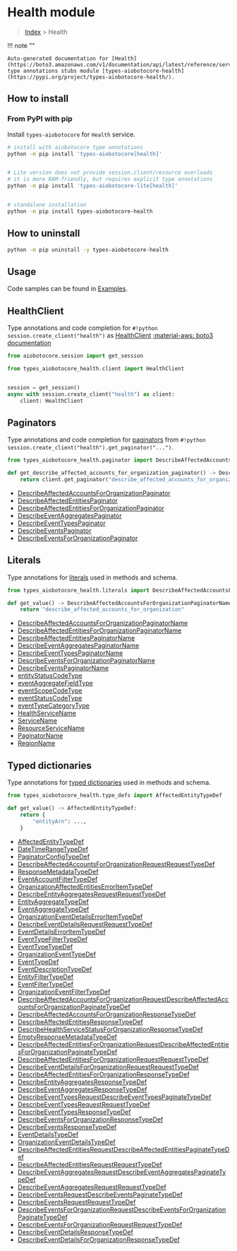 # Health module

> [Index](../README.md) > Health


!!! note ""

    Auto-generated documentation for [Health](https://boto3.amazonaws.com/v1/documentation/api/latest/reference/services/health.html#Health)
    type annotations stubs module [types-aiobotocore-health](https://pypi.org/project/types-aiobotocore-health/).

## How to install



### From PyPI with pip

Install `types-aiobotocore` for `Health` service.

```bash
# install with aiobotocore type annotations
python -m pip install 'types-aiobotocore[health]'


# Lite version does not provide session.client/resource overloads
# it is more RAM-friendly, but requires explicit type annotations
python -m pip install 'types-aiobotocore-lite[health]'


# standalone installation
python -m pip install types-aiobotocore-health
```



## How to uninstall

```bash
python -m pip uninstall -y types-aiobotocore-health
```

## Usage

Code samples can be found in [Examples](./usage.md).

## HealthClient

Type annotations and code completion for  `#!python session.create_client("health")` as [HealthClient](./client.md)
[:material-aws: boto3 documentation](https://boto3.amazonaws.com/v1/documentation/api/latest/reference/services/health.html#Health.Client)

```python title="Usage example"
from aiobotocore.session import get_session

from types_aiobotocore_health.client import HealthClient


session = get_session()
async with session.create_client("health") as client:
    client: HealthClient
```


## Paginators

Type annotations and code completion for
[paginators](./paginators.md)
from `#!python session.create_client("health").get_paginator("...")`.

```python title="Usage example"
from types_aiobotocore_health.paginator import DescribeAffectedAccountsForOrganizationPaginator

def get_describe_affected_accounts_for_organization_paginator() -> DescribeAffectedAccountsForOrganizationPaginator:
    return client.get_paginator("describe_affected_accounts_for_organization"))
```

- [DescribeAffectedAccountsForOrganizationPaginator](./paginators.md#describeaffectedaccountsfororganizationpaginator)
- [DescribeAffectedEntitiesPaginator](./paginators.md#describeaffectedentitiespaginator)
- [DescribeAffectedEntitiesForOrganizationPaginator](./paginators.md#describeaffectedentitiesfororganizationpaginator)
- [DescribeEventAggregatesPaginator](./paginators.md#describeeventaggregatespaginator)
- [DescribeEventTypesPaginator](./paginators.md#describeeventtypespaginator)
- [DescribeEventsPaginator](./paginators.md#describeeventspaginator)
- [DescribeEventsForOrganizationPaginator](./paginators.md#describeeventsfororganizationpaginator)








## Literals

Type annotations for [literals](./literals.md) used in methods and schema.

```python title="Usage example"
from types_aiobotocore_health.literals import DescribeAffectedAccountsForOrganizationPaginatorName

def get_value() -> DescribeAffectedAccountsForOrganizationPaginatorName:
    return "describe_affected_accounts_for_organization"
```

- [DescribeAffectedAccountsForOrganizationPaginatorName](./literals.md#describeaffectedaccountsfororganizationpaginatorname)
- [DescribeAffectedEntitiesForOrganizationPaginatorName](./literals.md#describeaffectedentitiesfororganizationpaginatorname)
- [DescribeAffectedEntitiesPaginatorName](./literals.md#describeaffectedentitiespaginatorname)
- [DescribeEventAggregatesPaginatorName](./literals.md#describeeventaggregatespaginatorname)
- [DescribeEventTypesPaginatorName](./literals.md#describeeventtypespaginatorname)
- [DescribeEventsForOrganizationPaginatorName](./literals.md#describeeventsfororganizationpaginatorname)
- [DescribeEventsPaginatorName](./literals.md#describeeventspaginatorname)
- [entityStatusCodeType](./literals.md#entitystatuscodetype)
- [eventAggregateFieldType](./literals.md#eventaggregatefieldtype)
- [eventScopeCodeType](./literals.md#eventscopecodetype)
- [eventStatusCodeType](./literals.md#eventstatuscodetype)
- [eventTypeCategoryType](./literals.md#eventtypecategorytype)
- [HealthServiceName](./literals.md#healthservicename)
- [ServiceName](./literals.md#servicename)
- [ResourceServiceName](./literals.md#resourceservicename)
- [PaginatorName](./literals.md#paginatorname)
- [RegionName](./literals.md#regionname)




## Typed dictionaries

Type annotations for [typed dictionaries](./type_defs.md) used in methods and schema.

```python title="Usage example"
from types_aiobotocore_health.type_defs import AffectedEntityTypeDef

def get_value() -> AffectedEntityTypeDef:
    return {
        "entityArn": ...,
    }
```

- [AffectedEntityTypeDef](./type_defs.md#affectedentitytypedef)
- [DateTimeRangeTypeDef](./type_defs.md#datetimerangetypedef)
- [PaginatorConfigTypeDef](./type_defs.md#paginatorconfigtypedef)
- [DescribeAffectedAccountsForOrganizationRequestRequestTypeDef](./type_defs.md#describeaffectedaccountsfororganizationrequestrequesttypedef)
- [ResponseMetadataTypeDef](./type_defs.md#responsemetadatatypedef)
- [EventAccountFilterTypeDef](./type_defs.md#eventaccountfiltertypedef)
- [OrganizationAffectedEntitiesErrorItemTypeDef](./type_defs.md#organizationaffectedentitieserroritemtypedef)
- [DescribeEntityAggregatesRequestRequestTypeDef](./type_defs.md#describeentityaggregatesrequestrequesttypedef)
- [EntityAggregateTypeDef](./type_defs.md#entityaggregatetypedef)
- [EventAggregateTypeDef](./type_defs.md#eventaggregatetypedef)
- [OrganizationEventDetailsErrorItemTypeDef](./type_defs.md#organizationeventdetailserroritemtypedef)
- [DescribeEventDetailsRequestRequestTypeDef](./type_defs.md#describeeventdetailsrequestrequesttypedef)
- [EventDetailsErrorItemTypeDef](./type_defs.md#eventdetailserroritemtypedef)
- [EventTypeFilterTypeDef](./type_defs.md#eventtypefiltertypedef)
- [EventTypeTypeDef](./type_defs.md#eventtypetypedef)
- [OrganizationEventTypeDef](./type_defs.md#organizationeventtypedef)
- [EventTypeDef](./type_defs.md#eventtypedef)
- [EventDescriptionTypeDef](./type_defs.md#eventdescriptiontypedef)
- [EntityFilterTypeDef](./type_defs.md#entityfiltertypedef)
- [EventFilterTypeDef](./type_defs.md#eventfiltertypedef)
- [OrganizationEventFilterTypeDef](./type_defs.md#organizationeventfiltertypedef)
- [DescribeAffectedAccountsForOrganizationRequestDescribeAffectedAccountsForOrganizationPaginateTypeDef](./type_defs.md#describeaffectedaccountsfororganizationrequestdescribeaffectedaccountsfororganizationpaginatetypedef)
- [DescribeAffectedAccountsForOrganizationResponseTypeDef](./type_defs.md#describeaffectedaccountsfororganizationresponsetypedef)
- [DescribeAffectedEntitiesResponseTypeDef](./type_defs.md#describeaffectedentitiesresponsetypedef)
- [DescribeHealthServiceStatusForOrganizationResponseTypeDef](./type_defs.md#describehealthservicestatusfororganizationresponsetypedef)
- [EmptyResponseMetadataTypeDef](./type_defs.md#emptyresponsemetadatatypedef)
- [DescribeAffectedEntitiesForOrganizationRequestDescribeAffectedEntitiesForOrganizationPaginateTypeDef](./type_defs.md#describeaffectedentitiesfororganizationrequestdescribeaffectedentitiesfororganizationpaginatetypedef)
- [DescribeAffectedEntitiesForOrganizationRequestRequestTypeDef](./type_defs.md#describeaffectedentitiesfororganizationrequestrequesttypedef)
- [DescribeEventDetailsForOrganizationRequestRequestTypeDef](./type_defs.md#describeeventdetailsfororganizationrequestrequesttypedef)
- [DescribeAffectedEntitiesForOrganizationResponseTypeDef](./type_defs.md#describeaffectedentitiesfororganizationresponsetypedef)
- [DescribeEntityAggregatesResponseTypeDef](./type_defs.md#describeentityaggregatesresponsetypedef)
- [DescribeEventAggregatesResponseTypeDef](./type_defs.md#describeeventaggregatesresponsetypedef)
- [DescribeEventTypesRequestDescribeEventTypesPaginateTypeDef](./type_defs.md#describeeventtypesrequestdescribeeventtypespaginatetypedef)
- [DescribeEventTypesRequestRequestTypeDef](./type_defs.md#describeeventtypesrequestrequesttypedef)
- [DescribeEventTypesResponseTypeDef](./type_defs.md#describeeventtypesresponsetypedef)
- [DescribeEventsForOrganizationResponseTypeDef](./type_defs.md#describeeventsfororganizationresponsetypedef)
- [DescribeEventsResponseTypeDef](./type_defs.md#describeeventsresponsetypedef)
- [EventDetailsTypeDef](./type_defs.md#eventdetailstypedef)
- [OrganizationEventDetailsTypeDef](./type_defs.md#organizationeventdetailstypedef)
- [DescribeAffectedEntitiesRequestDescribeAffectedEntitiesPaginateTypeDef](./type_defs.md#describeaffectedentitiesrequestdescribeaffectedentitiespaginatetypedef)
- [DescribeAffectedEntitiesRequestRequestTypeDef](./type_defs.md#describeaffectedentitiesrequestrequesttypedef)
- [DescribeEventAggregatesRequestDescribeEventAggregatesPaginateTypeDef](./type_defs.md#describeeventaggregatesrequestdescribeeventaggregatespaginatetypedef)
- [DescribeEventAggregatesRequestRequestTypeDef](./type_defs.md#describeeventaggregatesrequestrequesttypedef)
- [DescribeEventsRequestDescribeEventsPaginateTypeDef](./type_defs.md#describeeventsrequestdescribeeventspaginatetypedef)
- [DescribeEventsRequestRequestTypeDef](./type_defs.md#describeeventsrequestrequesttypedef)
- [DescribeEventsForOrganizationRequestDescribeEventsForOrganizationPaginateTypeDef](./type_defs.md#describeeventsfororganizationrequestdescribeeventsfororganizationpaginatetypedef)
- [DescribeEventsForOrganizationRequestRequestTypeDef](./type_defs.md#describeeventsfororganizationrequestrequesttypedef)
- [DescribeEventDetailsResponseTypeDef](./type_defs.md#describeeventdetailsresponsetypedef)
- [DescribeEventDetailsForOrganizationResponseTypeDef](./type_defs.md#describeeventdetailsfororganizationresponsetypedef)

